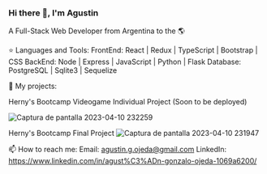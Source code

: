 ### Hi there 👋, I'm Agustin
A Full-Stack Web Developer from Argentina to the 🌎


⭐ Languages and Tools:
FrontEnd: React | Redux | TypeScript | Bootstrap | CSS
BackEnd: Node | Express | JavaScript | Python | Flask
Database: PostgreSQL | Sqlite3 | Sequelize

📌 My projects:

Herny's Bootcamp Videogame Individual Project (Soon to be deployed)

![Captura de pantalla 2023-04-10 232259](https://user-images.githubusercontent.com/113531876/231039097-656a1d0a-81bc-4e29-b45c-295397fd23e7.png)


Herny's Bootcamp Final Project
![Captura de pantalla 2023-04-10 231947](https://user-images.githubusercontent.com/113531876/231038767-638dc4e8-88da-4b05-98f5-81fa104f3c68.png)


📫 How to reach me: 
Email: agustin.g.ojeda@gmail.com
LinkedIn: https://www.linkedin.com/in/agust%C3%ADn-gonzalo-ojeda-1069a6200/


<!--
**Agvstin6/Agvstin6** is a ✨ _special_ ✨ repository because its `README.md` (this file) appears on your GitHub profile.

Here are some ideas to get you started:

- 🔭 I’m currently working on ...
- 🌱 I’m currently learning ...
- 👯 I’m looking to collaborate on ...
- 🤔 I’m looking for help with ...
- 💬 Ask me about ...
- 📫 How to reach me: 
- 😄 Pronouns: ...
- ⚡ Fun fact: ...
-->
